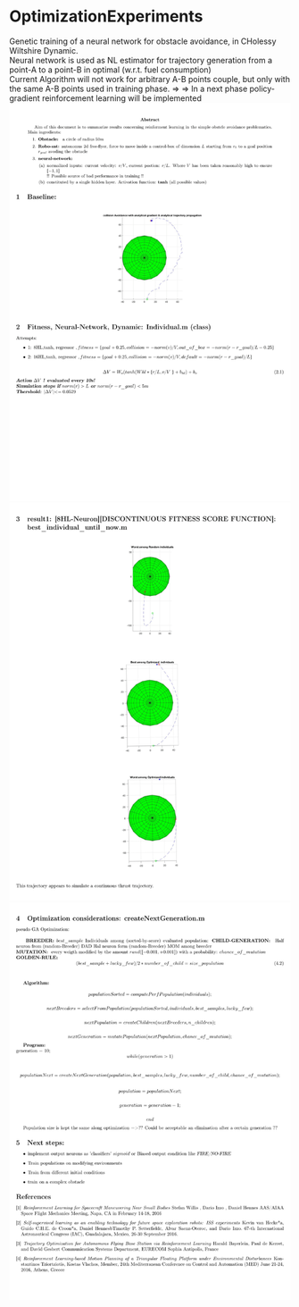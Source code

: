 # OptimizationExperiments
Genetic training of a neural network for obstacle avoidance, in CHolessy Wiltshire Dynamic.
<br>
Neural network is used as NL estimator for trajectory generation from a point-A to a point-B in optimal (w.r.t. fuel consumption)
<br>
Current Algorithm will not work for arbitrary A-B points couple, but only with the same A-B points used in training phase.
=> => In a next phase policy-gradient reinforcement learning will be implemented
![Alt vmware](https://github.com/astroteo/OptimizationExperiments/raw/master/recap-2.png)
![Alt vmware](https://github.com/astroteo/OptimizationExperiments/raw/master/recap-3.png)
![Alt vmware](https://github.com/astroteo/OptimizationExperiments/raw/master/recap-4.png)
